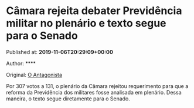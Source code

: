 
# Câmara rejeita debater Previdência militar no plenário e texto segue para o Senado

Published at: **2019-11-06T20:29:09+00:00**

Author: ****

Original: [O Antagonista](https://www.oantagonista.com/brasil/camara-rejeita-debater-previdencia-militar-no-plenario-e-texto-segue-para-o-senado/)

Por 307 votos a 131, o plenário da Câmara rejeitou requerimento para que a reforma da Previdência dos militares fosse analisada em plenário.
Dessa maneira, o texto segue diretamente para o Senado.

